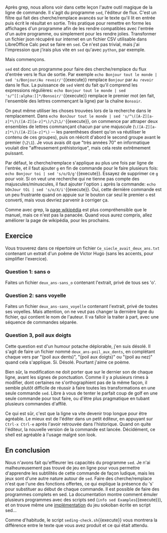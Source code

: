 Après grep, nous allons voir dans cette leçon l'autre outil magique de
la ligne de commande. Il s'agit du programme ``sed``, l'éditeur de
flux. C'est un filtre qui fait des cherche/remplace avancés sur le
texte qu'il lit en entrée puis écrit le résultat en sortie.  Très
pratique pour remettre en forme les affichages d'un programme afin de
les rendre compatibles avec l'entrée d'un autre programme, ou
simplement pour les rendre jolies. Transformer un fichier json
récupéré sur internet en un fichier CSV utilisable dans LibreOffice Calc
peut se faire en ``sed``. Ce n'est pas trivial, mais j'ai l'impression
que j'irais plus vite en ``sed`` qu'avec ``python``, par exemple.

Mais commençons. 

``sed`` est donc un programme pour faire des
cherche/remplace du flux d'entrée vers le flux de sortie. Par exemple 
```echo Bonjour tout le monde | sed 's/Bonjour/Au revoir/'```{{execute}}
remplace ``Bonjour`` par ``Au revoir`` dans le flux. La puissance de
``sed`` vient du fait qu'il comprend les expressions régulières:
```echo Bonjour tout le monde | sed 's/^[[:alpha:]]*/Bonsoir/'```{{execute}}
remplace le premier mot (en fait, l'ensemble des lettres commençant
la ligne) par la chaîne ``Bonsoir``. 

On peut même utiliser les choses trouvées lors de la recherche dans le
remplacement. Dans 
```echo BonJour tout le monde | sed 's/^\([A-Z][a-z]*\)\([A-Z][a-z]*\)/\2\1/'```{{execute}},
on commence par attraper deux ensembles de lettres commançant chacun par une
majuscule (``\([A-Z][a-z]*\)\([A-Z][a-z]*\)`` -- les parenthèses
disent qu'on va réutiliser le contenu de ces groupes), puis on réécrit
d'abord le second groupe avant le premier (``\2\1``). Je vous avais dit
que "très années 70" en informatique voulait dire "affreusement
préhistorique", mais cela reste extrêmement puissant.

Par défaut, le cherche/remplace s'applique au plus une fois par ligne
de l'entrée, et il faut ajouter ``g`` en fin de commande pour le faire
plusieurs fois: ```echo Bonjour toi | sed 's/o/O/g'```{{execute}}.
Essayez de supprimer ce ``g`` pour voir. Si on veut une recherche qui
ne tienne pas compte des majuscules/minuscules, il faut ajouter
l'option ``i`` après la commande: 
```echo bOnJour tOi | sed 's/o/X/i'```{{execute}}. Oui, cette dernière
commande est un peu frustrante quand on appuie sur le bouton car seul
le premier ``o`` est converti, mais vous devriez parvenir à corriger ça.

Comme avec grep, la [page
wikipédia](https://fr.wikipedia.org/wiki/Stream_Editor#Utilisation)
est plus compréhensible que le manuel, mais ce n'est pas la panacée.
Quand vous aurez compris, allez améliorer la page de wikipédia, pour
les prochains.

## Exercice

Vous trouverez dans ce répertoire un fichier
``Ce_siecle_avait_deux_ans.txt`` contenant un extrait d'un poême de
Victor Hugo (sans les accents, pour simplifier l'exercice).

### Question 1: sans o

Faites un fichier ``deux_ans-sans_o`` contenant l'extrait, privé de
tous ses 'o'.

### Question 2: sans voyelle

Faites un fichier ``deux_ans-sans_voyelle`` contenant l'extrait, privé de
toutes ses voyelles. Mais attention, on ne veut pas changer la
dernière ligne du fichier, qui contient le nom de l'auteur. Il va
falloir la traiter à part, avec une séquence de commandes séparée.

### Question 3, poil aux doigts

Cette question est d'un humour potache déplorable, j'en suis désolé.
Il s'agit de faire un fichier nommé ``deux_ans-poil_aux_dents``, en
complétant chaque vers par "(poil aux dents)", "(poil aux doigts)" ou
"(poil au nez)" quand cela s'applique. Si. Désolé. Pourtant j'aime ce
poème.

Bien sûr, la modification ne doit porter que sur le dernier son de
chaque ligne, avant les signes de ponctuation. Comme il y a plusieurs
rimes à modifier, dont certaines ne s'orthographient pas de la même
façon, il semble plutôt difficile de réussir à faire toutes les
transformations en une seule commande ``sed``. Libre à vous de tenter
le parfait coup de golf en une seule commande pour tout faire, ou
d'être plus pragmatique en tubant plusieurs commandes d'affilé.

Ce qui est sûr, c'est que la ligne va vite devenir trop longue pour
être agréable. Le mieux est de l'éditer dans un petit éditeur, en
appuyant sur ``Ctrl-x Ctrl-e`` après l'avoir retrouvée dans
l'historique. Quand on quite l'éditeur, la nouvelle version de la
commande est lancée. Décidément, ce shell est agréable à l'usage
malgré son look.

## En conclusion

Nous n'avons fait qu'effleurer les capacités du programme ``sed``.
Je n'ai malheureusement pas trouvé de jeu en ligne pour vous permettre
d'apprendre les subtilités de cette commande de façon ludique, mais les
jeux sont d'une autre nature autour de ``sed``. Faire des
cherche/remplace n'est que l'une des fonctions offertes, ce qui
explique la présence du 's' pour substituer au début de chaque
commande. Il est possible de faire des programmes complets en sed. La
documentation montre comment émuler plusieurs programmes avec des
scripts sed (```info sed Examples```{{execute}}), et on trouve même
une [implémentation](https://aurelio.net/projects/sedsokoban/) du jeu
sokoban écrite en script sed... 


Comme d'habitude, le script ```seding-check.sh```{{execute}} vous
montrera la différence entre le texte que vous avez produit et ce qui
était attendu.
